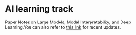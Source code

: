 # AI learning track
 Paper Notes on Large Models, Model Interpretability, and Deep Learning.You can also refer to [this link](https://k034sybliz3.feishu.cn/wiki/B95Lwg8iMi13ilk6FajcKSLKnwb?from=from_copylink) for recent updates.
